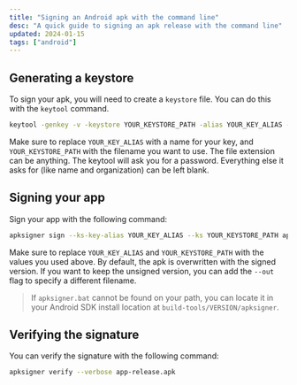 ```yaml
---
title: "Signing an Android apk with the command line"
desc: "A quick guide to signing an apk release with the command line"
updated: 2024-01-15
tags: ["android"]
---
```


## Generating a keystore

To sign your apk, you will need to create a `keystore` file. You can do this with the `keytool` command. 

```bash
keytool -genkey -v -keystore YOUR_KEYSTORE_PATH -alias YOUR_KEY_ALIAS -keyalg RSA -keysize 2048 -validity 10000
```

Make sure to replace `YOUR_KEY_ALIAS` with a name for your key, and `YOUR_KEYSTORE_PATH` with the filename you want to use. The file extension can be anything. The keytool will ask you for a password. Everything else it asks for (like name and organization) can be left blank.

## Signing your app

Sign your app with the following command:

```bash
apksigner sign --ks-key-alias YOUR_KEY_ALIAS --ks YOUR_KEYSTORE_PATH app-release.apk
```

Make sure to replace `YOUR_KEY_ALIAS` and `YOUR_KEYSTORE_PATH` with the values you used above. By default, the apk is overwritten with the signed version. If you want to keep the unsigned version, you can add the `--out` flag to specify a different filename.

> If `apksigner.bat` cannot be found on your path, you can locate it in your Android SDK install location at `build-tools/VERSION/apksigner`.

## Verifying the signature

You can verify the signature with the following command:

```bash
apksigner verify --verbose app-release.apk
```
